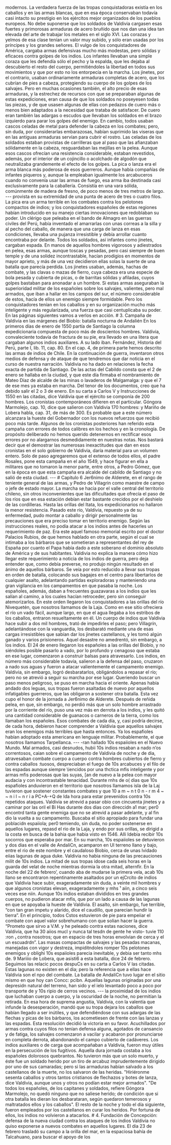 modernos. La verdadera fuerza de las tropas conquistadoras existía en los caballos y en las armas blancas, que en esa época conservaban todavía casi intacto su prestigio en los ejércitos mejor organizados de los pueblos europeos. No debe suponerse que los soldados de Valdivia cargasen esas fuertes y primorosas armaduras de acero bruñido que nos dan una idea tan elevada del arte de trabajar los metales en el siglo XVI. Las corazas y yelmos de esa clase tenían un valor muy subido, y sólo eran usadas por los príncipes y los grandes señores. El vulgo de los conquistadores de América, cargaba armas defensivas mucho más modestas, pero sólidas y eficaces contra golpes de los indios. Los infantes llevaban una simple coraza que les defendía sólo el pecho y la espalda, que les dejaba al descubierto el resto del cuerpo, permitiéndoles la libertad en todos sus movimientos y que por esto no los entorpecía en la marcha. Los jinetes, por el contrario, usaban ordinariamente armaduras completas de acero, que los cubrían de pies a cabeza, protegiendo su cuerpo de los golpes de los salvajes. Pero en muchas ocasiones también, el alto precio de esas armaduras, y la estrechez de recursos con que se preparaban algunas de estas expediciones, eran causa de que los soldados no poseyesen todas las piezas, y de que usasen algunas de ellas con pedazos de cuero más o menos bien adaptados a la necesidad que trataba de satisfacer. De cuero eran también las adargas o escudos que llevaban los soldados en el brazo izquierdo para parar los golpes del enemigo. En cambio, todos usaban cascos celadas de metal para defender la cabeza en los combates; pero, sin duda, por considerarlas embarazosas, habían suprimido las viseras que en las antiguas armaduras servían para cubrir el rostro. Las celadas de los soldados estaban provistas de carrilleras que al paso que las afianzaban sólidamente en la cabeza, resguardaban las mejillas en la pelea. Aunque esos cascos ofrecían una resistencia considerable, estaban revestidos, además, por el interior de un cojincillo o acolchado de algodón que neutralizaba grandemente el efecto de los golpes. La pica o lanza era el arma blanca más poderosa de esos guerreros. Aunque había compañías de infantes piqueros y, aunque la empleaban igualmente los arcabuceros cuando no convenía usar las armas de fuego, esa arma iba destinada casi exclusivamente para la caballería. Consistía en una vara sólida, comúnmente de madera de fresno, de poco menos de tres metros de largo. --- provista en su extremidad de una punta de acero de tres o cuatro filos. La pica era un arma terrible en los combates contra los pelotones compactos de indios; y los conquistadores españoles de estas regiones habían introducido en su manejo ciertas innovaciones que redoblaban su poder. Un clérigo que peleaba en el bando de Almagro en las guerras civiles del Perú, había inventado el amarrarlas con unas correas a la silla y al pecho del caballo, de manera que una carga de lanza en esas condiciones, llevaba una pujanza irresistible y debía arrollar cuanto encontraba por delante. Todos los soldados, así infantes como jinetes, cargaban espada. En manos de aquellos hombres vigorosos y adiestrados en pelea, esas armas, aunque toscas y pesadas, pero casi siempre de buen temple y de una solidez incontrastable, hacían prodigios en momentos de mayor aprieto, y más de una vez decidieron ellas solas la suerte de una batalla que parecía perdida. Los jinetes usaban, además, hachas de combate, y las clavas o mazas de fierro, cuya cabeza era una especie de bola pesada y cubierta de picas, o de barritas sólidas y afiladas, cuyos golpes bastaban para anonadar a un hombre. Si estas armas aseguraban la superioridad militar de los españoles sobre los salvajes, valientes, pero mal armados, que iban a hallar en los campos del sur, el número considerable de estos, hacía de ellos un enemigo siempre formidable. Pero los conquistadores tenían en los caballos y en su organización mucho más inteligente y más regularizada, una fuerza que casi centuplicaba su poder. En las páginas siguientes vamos a verlos en acción. # 3. Campaña de Valdivia en las márgenes del Biobío: batalla nocturna de Andalién En los primeros días de enero de 1550 partía de Santiago la columna expedicionaria compuesta de poco más de doscientos hombres. Valdivia, convaleciente todavía de fractura de su pie, era llevado en una litera que cargaban algunos indios auxiliares. A su lado iban. Fernández, Historia del Perú, parte I, lib. 11, cap. 80. En el cap. 4, de primera parte hemos descrito las armas de indios de Chile. En la continuación de guerra, inventaron otros medios de defensa y de ataque de que tendremos que dar noticia en el curso de nuestra narración. Valdivia no ha dado en relaciones la fecha exacta de partida de Santiago. De las actas del Cabildo consta que el 2 de enero se hallaba en la ciudad, y que este día firmaba el nombramiento de Mateo Díaz de alcalde de las minas o lavaderos de Malgamalga: y que el 7 de ese mes ya estaba en marcha. Del tenor de los documentos, creo que ha debido salir el 2 o 3 de enero. En su carta a Carlos V y Instrucciones de 1550 en las citadas, dice Valdivia que el ejército se componía de 200 hombres. Los cronistas contemporáneos difieren en el particular. Góngora Marmolejo, cap. 10, dice que salieron con Valdivia 170 hombres: y Mariño de Lobera habla, cap. 31, de más de 300. Es probable que a este número alcanzara la hueste del Gobernador con los nuevos refuerzos que recibió poco más tarde. Algunos de los cronistas posteriores han referido esta campaña con errores de todos calibres en los hechos y en la cronología. De propósito deliberado no hemos querido detenernos en rectificar esos errores por no alargarnos desmedidamente en nuestras notas. Nos bastará decir que el demostrar las numerosas inexactitudes que dan en esos cronistas en el solo gobierno de Valdivia, daría material para un volumen entero. Solo de paso agregaremos que el extenso de todos ellos, el padre Rosales, pone esta campaña en el año 1549, y hace figurar en ella a militares que no tomaron la menor parte, entre otros, a Pedro Gómez, que en la época en que esta campaña era alcalde del cabildo de Santiago y no salió de esta ciudad. --- # Capitulo 6 Jer6nimo de Alderete, en el rango de teniente general de las armas, y Pedro de Villagrin como maestre de campo o jefe de estado mayor. La marcha se hacia por el valle central del territorio chileno, sin otros inconvenientes que las dificultades que ofrecía el paso de los ríos que en esa estación debían estar bastante crecidos por el deshielo de las cordilleras. Hasta las orillas del Itata, los expedicionarios no hallaron la menor resistencia. Pasado este río, Valdivia, repuesto ya de su enfermedad, pudo montar a caballo y dirigir personalmente las precauciones que era preciso tomar en territorio enemigo. Según las instrucciones reales, no podía atacar a los indios antes de hacerles un requerimiento de paz. Era este aquel famoso memorial escrito por el doctor Palacios Rubios, de que hemos hablado en otra parte, según el cual se intimaba a los bárbaros que se sometieran a representantes del rey de España por cuanto el Papa había dado a este soberano el dominio absoluto de América y de sus habitantes. Valdivia no explica la manera cómo hizo llegar este requerimiento a noticia de los indios de guerra, pero deja entender que, como debía preverse, no produjo ningún resultado en el ánimo de aquellos bárbaros. Se veía por esto reducido a llevar sus tropas en orden de batalla, colocando sus bagajes en el centro para libertarlos de cualquier asalto, adelantando partidas exploradoras y manteniendo una gran vigilancia en los campamentos en que pasaba la noche. Los españoles, además, daban a frecuentes guazavaras a los indios que les salían al camino, a los cuales hacían retroceder, pero sin conseguir atemorizarlos. En este orden llegaron los conquistadores a las orillas del río Nivequetén, que nosotros llamamos de la Laja. Como en ese sitio ofreciera el río un vado fácil, aunque largo, en que el agua llegaba a los estribos de los caballos, entraron resueltamente en él. Un cuerpo de indios que Valdivia hace subir a dos mil hombres, trató de impedirles el paso; pero Villagrín, adelantándose con la vanguardia, los desbarató mediante una de esas cargas irresistibles que sabían dar los jinetes castellanos, y les tomó algún ganado y varios prisioneros. Aquel desastre no amedrentó, sin embargo, a los indios. El 24 de enero llegaron los españoles a las orillas del Biobío, y no siéndoles posible pasarlo a vado, por lo profundo y cenagoso que estaba en ese lugar, comenzaron a construir balsas para atravesarlo. Los indios, en número más considerable todavía, salieron a la defensa del paso, cruzaron a nado sus aguas y fueron a atacar valientemente el campamento enemigo. Valdivia, sin embargo, logró desbaratarlos, obligándolos a repasar el río; pero no se atrevió a seguir su marcha por ese lugar. Queriendo buscar un paso menos peligroso, se puso en marcha hacia el oriente. Apenas había andado dos leguas, sus tropas fueron asaltadas de nuevo por aquellos infatigables guerreros, que las obligaron a sostener otra batalla. Esta vez cupo el honor de la jornada a Jer6nimo de Alderete. Después de reñida pelea, en que, sin embargo, no perdió más que un solo hombre arrastrado por la corriente del río, puso una vez más en derrota a los indios, y les quitó una cantidad considerable de guanacos o carneros de la tierra, como los llamaban los españoles. Esos combates de cada día, y, casi podría decirse, de cada hora, debieron hacer comprender a Valdivia que aquellos salvajes eran los enemigos más terribles que hasta entonces. Ya los espafioles habían adoptado esta americana en lenguaje militar. Probablemente, el que nosotros llamamos Tarpellanca. --- -ran hallado 10s espaiioles en el Nuevo Mundo. Mal armados, casi desnudos, hubii 10s indios resaban a nado n’os correntosos, caian sobre el campamento de Valdivia de noche y de dia, atravesaban combate cuerpo a cuerpo contra hombres cubiertos de fierro y contra caballos :tuosos, despreciaban el fuego de 10s arcabuces y el filo de las espadas aunque siempre \iencidos por una thctica mfis inteligente y por armas mfis poderosas que las suyas, [an de nuevo a la pelea con mayor audacia y con incontrastable tenacidad. Durante rnhs de o( dias que 10s espafioles anduvieron en el territorio que nosotros llamamos isla de la Laj tuvieron que sostener constantes combates y que 10 a m ~ n t 0 n - r m 4 ~ ~ n i l ~ n r i a PC+A-+Q de Ida hora para estar prevenidos contra 10s repetidos ataques. Valdivia se atrevid a pasar obio con cincuenta jinetes y a caminar por las oril el Bi Has durante dos dias con direccidn a1 mar; per0 encontrd tanta gente enemiga que no se atrevid a pasar adelante, y al fin dio la vuelta a su campamento. Buscaba el sitio apropiado para fundar una poblacidn espaiiola; per0 temiendo, sin duda, no poder sostenerse en aquellos lugares, repasd el rio de la Laja, y endo por sus orillas, se dirigid a la costa en busca de la bahia que habia visto en 1546. Alli Idebia recibir 10s socorros que esperaba por mar. En su marcha, 10s espaiioles se detuvieron y dos dias en el valle de AndaliCn, acamparon en UI terreno llano y bajo, entre el rio de este nombre y el caudaloso Biobio, cerca de unas lvidado eiias lagunas de agua duke. Valdivia no habia ninguna de las precauciones milit de 10s indios. La mitad de sus tropas idose cada seis horas en la guarda del velat de noche mientras dormia la otra mitad, alternfir. En la noche del 22 de febrero’, cuando aba de mudarse la primera vela, acab 10s llano se encontraron repentinamente asaltados por un ejCrcito de indios que Valdivia hace subir, exageradamente sin duda, a veinte mil hombres y que algunos cronistas elevan, exageradamente y mhs ¹ aiin, a cinco seis veces ese niin. Aunque 10s indios estaban divididos en tres grandes cuerpos, no pudieron atacar mfis, que por un lado a causa de las lagunas en que se apoyaba la hueste de Valdivia. El asalto, sin embargo, fue terrible, “con tan gran impetu y alarido, dice el caudillo, que parecian hundir la tierra”. En el principio, todos Cstos estuvieron de pie para empeiiar el combate con aquel valor sobrehumano con que solian hacer la guerra. “Prometo que sirvo a V.M. y he peleado contra estas naciones, dice Valdivia, que ha 30 aiios mucl y nunca tal tesdn de gente he visto- tuvie 110 :ron ₁ contra nosotros; que en espacio de tres horas envolvian de cerca y el un escuadrdn”. Las masas compactas de salvajes y las pesadas macanas, manejadas con vigor y destreza, impiditndoles romper 10s pelotones enemigos y oblighi 10s espaiioles parecia inevitable, y debia ser tanto mhs de. 9 Mariiio de Lobera, que asisti6 a esta batalla, dice 24 de febrero. Seguimos las relacic pocos despuCs en su carta a Carlos V las citadas. Estas lagunas no existen en el dia; pero la referencia que a ellas hace Valdivia son el npo del combate. La batalla de AndaliCn tuvo lugar en el sitio mismo en que hoy can Concc: pcibn. Aquellas lagunas originadas por una depresidn natural del terreno, han sido y el ielo levantado poco a poco por transporte de y 10s ripio de cerros vecinos. --- la proximidad de los indios que luchaban cuerpo a cuerpo, y la oscuridad de la noche, no permitían la retirada. En esa hora de suprema angustia, Valdivia, con la valentía que infunde la desesperación, mandó que su tropa dejara los caballos que habían llegado a ser inútiles, y que defendiéndose con sus adargas de las flechas y picas de los bárbaros, los acometiesen de frente con las lanzas y las espadas. Esta resolución decidió la victoria en su favor. Acuchillados por armas contra cuyos filos no tenían defensa alguna, agotados de cansancio y de fatiga, los salvajes comenzaron a vacilar y acabaron por pronunciarse en completa derrota, abandonando el campo cubierto de cadáveres. Los indios auxiliares o de carga que acompañaban a Valdivia, fueron muy útiles en la persecución de los fugitivos. Aquella dura jornada costaba a los españoles dolorosos quebrantos. No tuvieron más que un solo muerto, y éste fue un soldado herido por un tiro de arcabuz imprudentemente dirigido por uno de sus camaradas; pero si las armaduras habían salvado a los castellanos de la muerte, no los salvaron de las heridas. "Hiriéronme sesenta caballos y otros tantos cristianos de flechazos y botes de lanza, dice Valdivia, aunque unos y otros no podían estar mejor armados". "De todos los españoles, de los capitanes y soldados, refiere Góngora Marmolejo, no quedó ninguno que no saliese herido; de condición que si otra batalla les dieran los desbarataran, según quedaron temerosos y maltratados ellos y los caballos". El resto de la noche y todo el día siguiente, fueron empleados por los castellanos en curar los heridos. Por fortuna de ellos, los indios no volvieron a atacarlos. # 4. Fundación de Concepción: defensa de la nueva ciudad contra los ataques de los indios Valdivia no quiso exponerse a nuevos combates en aquellos lugares. El día 23 de febrero trasladó su campo a la orilla del mar, en la espaciosa bahía de Talcahuano, para buscar el apoyo de los
